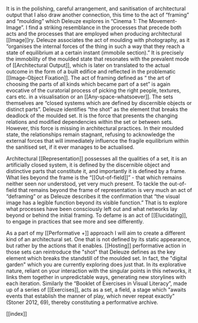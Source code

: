 It is in the polishing, careful arrangement, and sanitisation of architectural output that I also draw another connection, this time to the act of “framing” and “moulding” which Deleuze explores in “Cinema 1: The Movement-Image”. I find a striking resemblance in the processes that precede both acts and the processes that are employed when producing architectural [[Image]]ry. Deleuze associates the act of moulding with photography, as it “organises the internal forces of the thing in such a way that they reach a state of equilibrium at a certain instant (immobile section).” It is precisely the immobility of the moulded state that resonates with the prevalent mode of [[Architectural Output]], which is later on translated to the actual outcome in the form of a built edifice and reflected in the problematic [[Image-Object Fixation]]. The act of framing defined as “ the art of choosing the parts of all kinds which became part of a set” is again evocative of the curatorial process of picking the right people, textures, cars etc. in a visualisation or an [[Any-space-whatsoever]]. The sets themselves are “closed systems which are defined by discernible objects or distinct parts”. Deleuze identifies “the shot” as the element that breaks the deadlock of the moulded set. It is the force that presents the changing relations and modified dependencies within the set or between sets. However, this force is missing in architectural practices. In their moulded state, the relationships remain stagnant, refusing to acknowledge the external forces that will immediately influence the fragile equilibrium within the sanitised set, if it ever manages to be actualised. 

Architectural [[Representation]] possesses all the qualities of a set, it is an artificially closed system, it is defined by the discernible object and distinctive parts that constitute it, and importantly it is defined by a frame. What lies beyond the frame is the “[[Out-of-field]]” - that which remains neither seen nor understood, yet very much present. To tackle the out-of-field that remains beyond the frame of representation is very much an act of “deframing” or as Deleuze describes it the confirmation that “the visual image has a legible function beyond its visible function.” That is to explore what processes have been consciously left out and what networks lay beyond or behind the initial framing. To defame is an act of [[Elucidating]], to engage in practices that see more and see differently. 

As a part of my [[Performative +]] approach I will aim to create a different kind of an architectural set. One that is not defined by its static appearance, but rather by the actions that it enables.  [[Hosting]] performative action in those sets can reintroduce the "shot" that Deleuze defines as the key element which breaks the standstill of the moulded set. In fact, the "digital garden" which you are currently exploring does just that. In its explorative nature, reliant on your interaction with the singular points in this networks, it links them together in unpredictable ways, generating new storylines with each iteration. Similarly the “Booklet of Exercises in Visual Literacy”, made up of a series of [[Exercises]],  acts as a set, a field, a stage which "awaits events that establish the manner of play, which never repeat exactly" (Stoner 2012, 69), thereby constituting a performative archive.


[[index]]